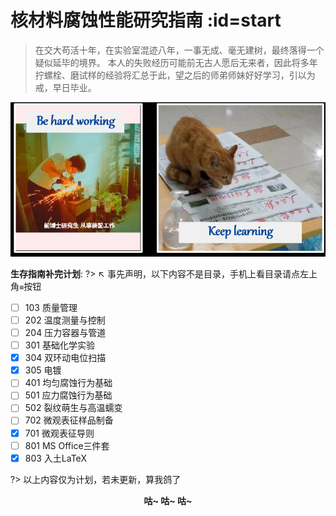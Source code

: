 #  核材料腐蚀性能研究指南 :id=start

> 在交大苟活十年，在实验室混迹八年，一事无成、毫无建树，最终落得一个疑似延毕的境界。
本人的失败经历可能前无古人愿后无来者，因此将多年拧螺栓、磨试样的经验将汇总于此，望之后的师弟师妹好好学习，引以为戒，早日毕业。

![胆大心细，博学专精](img/hardworking.png)

**生存指南补完计划**:
?> ↖ 事先声明，以下内容不是目录，手机上看目录请点左上角`≡`按钮

* [ ] 103 质量管理
* [ ] 202 温度测量与控制
* [ ] 204 压力容器与管道
* [ ] 301 基础化学实验
* [X] 304 双环动电位扫描
* [X] 305 电镀
* [ ] 401 均匀腐蚀行为基础
* [ ] 501 应力腐蚀行为基础
* [ ] 502 裂纹萌生与高温蠕变
* [ ] 702 微观表征样品制备
* [X] 701 微观表征导则
* [ ] 801 MS Office三件套
* [X] 803 入土LaTeX

?> 以上内容仅为计划，若未更新，算我鸽了
<center><b>咕~ 咕~ 咕~</b></center>